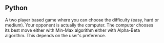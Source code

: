 ## Python 
A two player based game where you can choose the difficulty (easy, hard or medium). Your opponent is actually the computer. The computer chooses its best move either with Min-Max algorithm either with Alpha-Beta algorithm. This depends on the user's preference.
